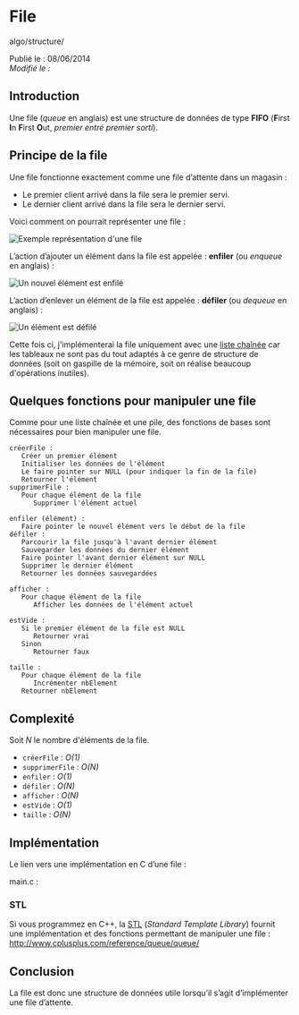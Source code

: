 File
====
algo/structure/

Publié le : 08/06/2014  
*Modifié le :*

## Introduction

Une file (*queue* en anglais) est une structure de données de type **FIFO** (**F**irst **I**n **F**irst **O**ut, *premier entré premier sorti*).

## Principe de la file

Une file fonctionne exactement comme une file d’attente dans un magasin :

- Le premier client arrivé dans la file sera le premier servi.
- Le dernier client arrivé dans la file sera le dernier servi.

Voici comment on pourrait représenter une file :

![Exemple représentation d'une file](/static/img/algo/structure/file/exemple_file.png)

L’action d’ajouter un élément dans la file est appelée : **enfiler** (ou *enqueue* en anglais) :

![Un nouvel élément est enfilé](/static/img/algo/structure/file/exemple_ajout.png)

L’action d’enlever un élément de la file est appelée : **défiler** (ou *dequeue* en anglais) :

![Un élément est défilé](/static/img/algo/structure/file/exemple_suppression.png)

Cette fois ci, j'implémenterai la file uniquement avec une [liste chaînée](http://napnac.ga/algo/structure/liste_chainee.html) car les tableaux ne sont pas du tout adaptés à ce genre de structure de données (soit on gaspille de la mémoire, soit on réalise beaucoup d'opérations inutiles).

## Quelques fonctions pour manipuler une file

Comme pour une liste chaînée et une pile, des fonctions de bases sont nécessaires pour bien manipuler une file.

```nohighlight
créerFile :
   Créer un premier élément
   Initialiser les données de l'élément
   Le faire pointer sur NULL (pour indiquer la fin de la file)
   Retourner l'élément
supprimerFile :
   Pour chaque élément de la file
      Supprimer l'élément actuel

enfiler (élément) :
   Faire pointer le nouvel élément vers le début de la file
défiler :
   Parcourir la file jusqu'à l'avant dernier élément
   Sauvegarder les données du dernier élément
   Faire pointer l'avant dernier élément sur NULL
   Supprimer le dernier élément
   Retourner les données sauvegardées

afficher :
   Pour chaque élément de la file
      Afficher les données de l'élément actuel

estVide :
   Si le premier élément de la file est NULL
      Retourner vrai
   Sinon
      Retourner faux

taille :
   Pour chaque élément de la file
      Incrémenter nbElement
   Retourner nbElement
```

## Complexité

Soit *N* le nombre d'éléments de la file.

- `créerFile` : *O(1)*
- `supprimerFile` : *O(N)*
- `enfiler` : *O(1)*
- `défiler` : *O(N)*
- `afficher` : *O(N)*
- `estVide` : *O(1)*
- `taille` : *O(N)*


## Implémentation

Le lien vers une implémentation en C d’une file :

main.c : 

### STL

Si vous programmez en C++, la [STL](https://en.wikipedia.org/wiki/Standard_Template_Library) (*Standard Template Library*) fournit une implémentation et des fonctions permettant de manipuler une file : <http://www.cplusplus.com/reference/queue/queue/> 

## Conclusion

La file est donc une structure de données utile lorsqu’il s’agit d’implémenter une file d’attente.
